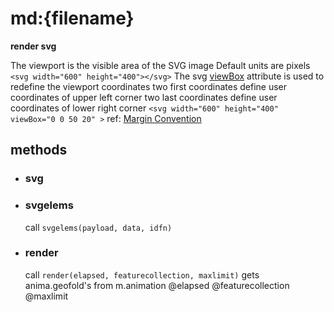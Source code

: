 
# md:{filename}
**render svg**

 The viewport is the visible area of the SVG image
 Default units are pixels
 `<svg width="600" height="400"></svg>`
 The svg [viewBox](http://tutorials.jenkov.com/svg/svg-viewport-view-box.html) attribute is used to redefine the viewport coordinates
 two first coordinates define user coordinates of upper left corner
 two last coordinates define user coordinates of lower right corner
 `<svg width="600" height="400" viewBox="0 0 50 20" >`
ref: [Margin Convention](https://bl.ocks.org/mbostock/3019563)
## methods
* ### svg
* ### svgelems
     call `svgelems(payload, data, idfn)`
* ### render
     call `render(elapsed, featurecollection, maxlimit)`
     gets anima.geofold's from m.animation
  @elapsed
  @featurecollection
  @maxlimit